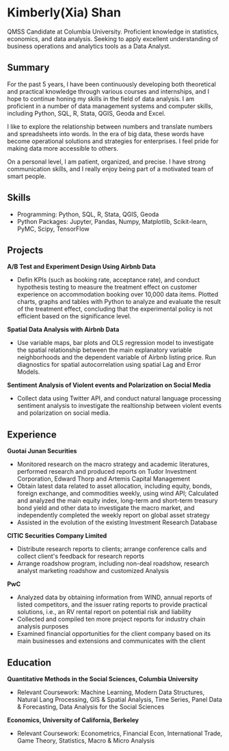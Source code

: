 
# Kimberly(Xia) Shan

QMSS Candidate at Columbia University. Proficient knowledge in statistics, economics, and data analysis. Seeking to apply excellent understanding of business operations and analytics tools as a Data Analyst.

## Summary

For the past 5 years, l have been continuously developing both theoretical and practical knowledge through various courses and internships, and I hope to continue honing my skills in the field of data analysis. I am proficient in a number of data management systems and computer skills, including Python, SQL, R, Stata, QGIS, Geoda and Excel.

I like to explore the relationship between numbers and translate numbers and spreadsheets into words. In the era of big data, these words have become operational solutions and strategies for enterprises. I feel pride for making data more accessible to others. 

On a personal level, I am patient, organized, and precise. I have strong communication skills, and I really enjoy being part of a motivated team of smart people.

## Skills

- Programming: Python, SQL, R, Stata, QGIS, Geoda
- Python Packages: Jupyter, Pandas, Numpy, Matplotlib, Scikit-learn, PyMC, Scipy, TensorFlow

## Projects

**A/B Test and Experiment Design Using Airbnb Data**
- Defin KPIs (such as booking rate, acceptance rate), and conduct hypothesis testing to measure the treatment effect on customer experience on accommodation booking over 10,000 data items. Plotted charts, graphs and tables with Python to analyze and evaluate the result of the treatment effect, concluding that the experimental policy is not efficient based on the significance level.

**Spatial Data Analysis with Airbnb Data**
- Use variable maps, bar plots and OLS regression model to investigate the spatial relationship between the main explanatory variable neighborhoods and the dependent variable of Airbnb listing price. Run diagnostics for spatial autocorrelation using spatial Lag and Error Models.

**Sentiment Analysis of Violent events and Polarization on Social Media**
- Collect data using Twitter API, and conduct natural language processing sentiment analysis to investigate the realtionship between violent events and polarization on social media.

## Experience

**Guotai Junan Securities**
- Monitored research on the macro strategy and academic literatures, performed research and produced reports on Tudor Investment Corporation, Edward Thorp and Artemis Capital Management
- Obtain latest data related to asset allocation, including equity, bonds, foreign exchange, and commodities weekly, using wind API; Calculated and analyzed the main equity index, long-term and short-term treasury bond yield and other data to investigate the macro market, and independently completed the weekly report on global asset strategy
- Assisted in the evolution of the existing Investment Research Database

**CITIC Securities Company Limited**
- Distribute research reports to clients; arrange conference calls and collect client's feedback for research reports
- Arrange roadshow program, including non-deal roadshow, research analyst marketing roadshow and customized Analysis

**PwC**
- Analyzed data by obtaining information from WIND, annual reports of listed competitors, and the issuer rating reports to provide practical solutions, i.e., an RV rental report on potential risk and liability
- Collected and compiled ten more project reports for industry chain analysis purposes
- Examined financial opportunities for the client company based on its main businesses and extensions and communicates with the client

## Education

**Quantitative Methods in the Social Sciences, Columbia University**
- Relevant Coursework: Machine Learning, Modern Data Structures, Natural Lang Processing, GIS & Spatial Analysis, Time Series, Panel Data & Forecasting, Data Analysis for the Social Sciences

**Economics, University of California, Berkeley**
-	Relevant Coursework: Econometrics, Financial Econ, International Trade, Game Theory, Statistics, Macro & Micro Analysis

